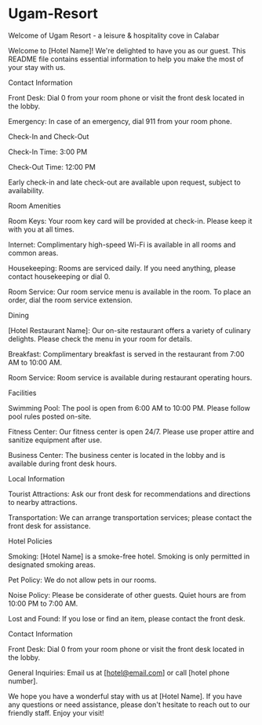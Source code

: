# Ugam-Resort
Welcome of Ugam Resort - a leisure &amp; hospitality cove in Calabar

Welcome to [Hotel Name]! We're delighted to have you as our guest. This README file contains essential information to help you make the most of your stay with us.

Contact Information

Front Desk: Dial 0 from your room phone or visit the front desk located in the lobby.

Emergency: In case of an emergency, dial 911 from your room phone.

Check-In and Check-Out

Check-In Time: 3:00 PM

Check-Out Time: 12:00 PM

Early check-in and late check-out are available upon request, subject to availability.


Room Amenities

Room Keys: Your room key card will be provided at check-in. Please keep it with you at all times.

Internet: Complimentary high-speed Wi-Fi is available in all rooms and common areas.

Housekeeping: Rooms are serviced daily. If you need anything, please contact housekeeping or dial 0.

Room Service: Our room service menu is available in the room. To place an order, dial the room service extension.


Dining

[Hotel Restaurant Name]: Our on-site restaurant offers a variety of culinary delights. Please check the menu in your room for details.

Breakfast: Complimentary breakfast is served in the restaurant from 7:00 AM to 10:00 AM.

Room Service: Room service is available during restaurant operating hours.


Facilities

Swimming Pool: The pool is open from 6:00 AM to 10:00 PM. Please follow pool rules posted on-site.

Fitness Center: Our fitness center is open 24/7. Please use proper attire and sanitize equipment after use.

Business Center: The business center is located in the lobby and is available during front desk hours.


Local Information

Tourist Attractions: Ask our front desk for recommendations and directions to nearby attractions.

Transportation: We can arrange transportation services; please contact the front desk for assistance.


Hotel Policies

Smoking: [Hotel Name] is a smoke-free hotel. Smoking is only permitted in designated smoking areas.

Pet Policy: We do not allow pets in our rooms.

Noise Policy: Please be considerate of other guests. Quiet hours are from 10:00 PM to 7:00 AM.

Lost and Found: If you lose or find an item, please contact the front desk.


Contact Information

Front Desk: Dial 0 from your room phone or visit the front desk located in the lobby.

General Inquiries: Email us at [hotel@email.com] or call [hotel phone number].


We hope you have a wonderful stay with us at [Hotel Name]. If you have any questions or need assistance, please don't hesitate to reach out to our friendly staff. Enjoy your visit!
